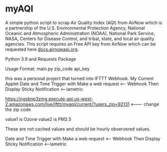 # myAQI
A simple python script to scrap Air Quality Index (AQI) from AirNow which is a partnership of the U.S. Environmental Protection Agency, National Oceanic and Atmospheric Administration (NOAA), National Park Service, NASA, Centers for Disease Control, and tribal, state, and local air quality agencies. This script requires an Free API key from AirNow which can be requested here [docs.airnowapi.org](https://docs.airnowapi.org/account/request/).

Python 3.9 and Requests Package

Usage Format: main.py zip_code api_key

this was a personal project that turned into IFTTT Webhook.
My Current Applet
Date and Time Trigger
with Make a web request <-- Webhook
Then Display Sticky Notification <--lametric

https://ngsbnp3zmg.execute-api.us-west-2.amazonaws.com/live/ifttt/myaqi/current/?users_zip=92131 <--- change the zip code

value1 is Ozone 
value2 is PM2.5

These are not cached values and should be hourly observered values.

Date and Time Trigger
with Make a web request <-- Webhook
Then Display Sticky Notification <--lametric
